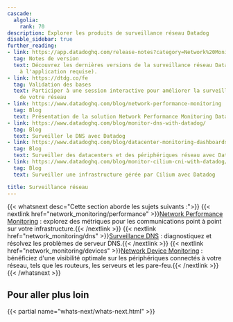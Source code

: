 ```yaml
---
cascade:
  algolia:
    rank: 70
description: Explorer les produits de surveillance réseau Datadog
disable_sidebar: true
further_reading:
- link: https://app.datadoghq.com/release-notes?category=Network%20Monitoring
  tag: Notes de version
  text: Découvrez les dernières versions de la surveillance réseau Datadog (connexion
    à l'application requise).
- link: https://dtdg.co/fe
  tag: Validation des bases
  text: Participer à une session interactive pour améliorer la surveillance des performances
    de votre réseau
- link: https://www.datadoghq.com/blog/network-performance-monitoring
  tag: Blog
  text: Présentation de la solution Network Performance Monitoring Datadog
- link: https://www.datadoghq.com/blog/monitor-dns-with-datadog/
  tag: Blog
  text: Surveiller le DNS avec Datadog
- link: https://www.datadoghq.com/blog/datacenter-monitoring-dashboards/
  tag: Blog
  text: Surveiller des datacenters et des périphériques réseau avec Datadog
- link: https://www.datadoghq.com/blog/monitor-cilium-cni-with-datadog/
  tag: Blog
  text: Surveiller une infrastructure gérée par Cilium avec Datadog

title: Surveillance réseau
---
```


{{< whatsnext desc="Cette section aborde les sujets suivants :">}}
    {{< nextlink href="network_monitoring/performance" >}}<u>Network Performance Monitoring</u> : explorez des métriques pour les communications point à point sur votre infrastructure.{{< /nextlink >}}
    {{< nextlink href="network_monitoring/dns" >}}<u>Surveillance DNS</u> : diagnostiquez et résolvez les problèmes de serveur DNS.{{< /nextlink >}}
    {{< nextlink href="network_monitoring/devices" >}}<u>Network Device Monitoring</u> : bénéficiez d'une visibilité optimale sur les périphériques connectés à votre réseau, tels que les routeurs, les serveurs et les pare-feu.{{< /nextlink >}}
{{< /whatsnext >}}

## Pour aller plus loin

{{< partial name="whats-next/whats-next.html" >}}
